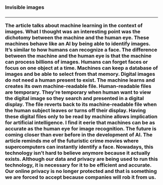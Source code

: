 <h3>Invisible images<h3>
<hr />

<p>

The article talks about machine learning in the context of images. What I thought was an interesting point was the dichotomy between the machine and the human eye. These machines behave like an AI by being able to identify images. It’s similar to how humans can recognize a face. The difference between the machine and the human eye is that the machine can process billions of images. Humans can forget faces or focus on one object at a time. Machines can keep a database of images and be able to select from that memory. Digital images do not need a human present to exist. The machine learns and creates its own machine-readable file. Human-readable files are temporary. They’re temporary when human want to view the digital image so they search and presented in a digital display. The file reverts back to its machine-readable file when the human subject leaves or turns off their display. Having these digital files only to be read by machine allows implication for artificial intelligence. I find it eerie that machines can be as accurate as the human eye for image recognition. The future is coming closer than ever before in the development of AI. The article reminds me of the futuristic crime movies where supercomputers can instantly identify a face. Nowadays, this technology isn’t hard to believe anymore because it actually exists. Although our data and privacy are being used to run this technology, it is necessary for it to be efficient and accurate. Our online privacy is no longer protected and that is something we are forced to accept because companies will rob it from us. 
</p>